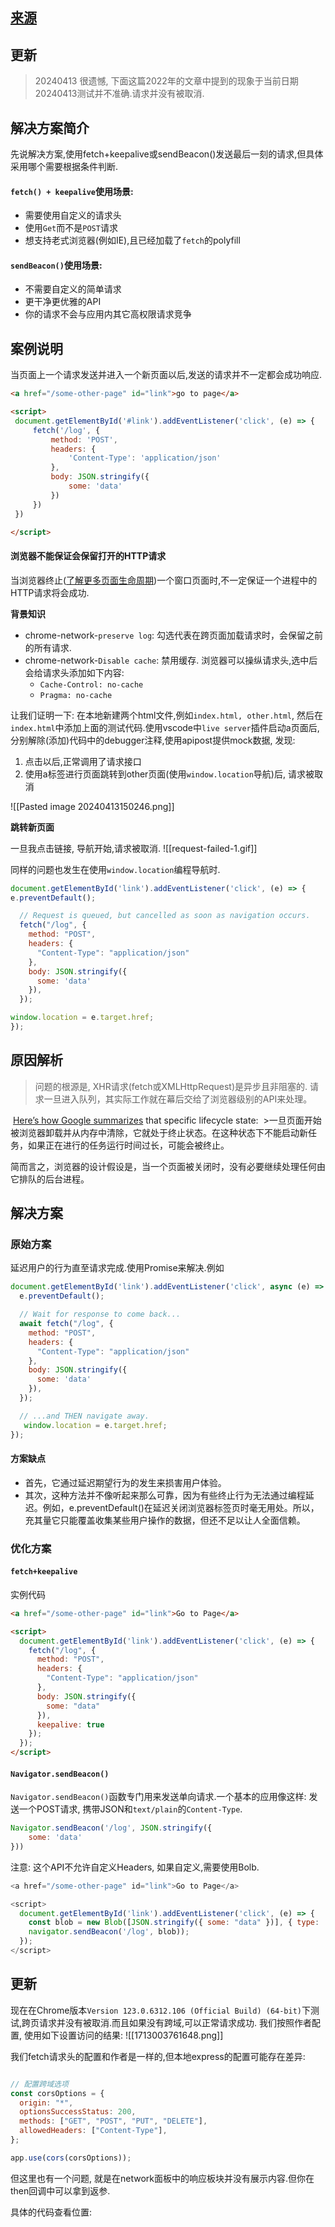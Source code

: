 ## [来源](https://css-tricks.com/send-an-http-request-on-page-exit/)

## 更新
> 20240413
> 很遗憾, 下面这篇2022年的文章中提到的现象于当前日期20240413测试并不准确.请求并没有被取消. 

## 解决方案简介
先说解决方案,使用fetch+keepalive或sendBeacon()发送最后一刻的请求,但具体采用哪个需要根据条件判断.
#### `fetch() + keepalive`使用场景:
* 需要使用自定义的请求头
* 使用`Get`而不是`POST`请求
* 想支持老式浏览器(例如IE),且已经加载了`fetch`的polyfill

#### `sendBeacon()`使用场景:
* 不需要自定义的简单请求
* 更干净更优雅的API
* 你的请求不会与应用内其它高权限请求竞争


## 案例说明
当页面上一个请求发送并进入一个新页面以后,发送的请求并不一定都会成功响应.
```html
<a href="/some-other-page" id="link">go to page</a>

<script>
 document.getElementById('#link').addEventListener('click', (e) => {
	 fetch('/log', {
		 method: 'POST',
		 headers: {
			 'Content-Type': 'application/json'
		 },
		 body: JSON.stringify({
			 some: 'data'
		 })
	 })
 })

</script>
```


#### 浏览器不能保证会保留打开的HTTP请求
当浏览器终止([了解更多页面生命周期](https://developer.chrome.com/docs/web-platform/page-lifecycle-api))一个窗口页面时,不一定保证一个进程中的HTTP请求将会成功.

**背景知识**
* chrome-network-`preserve log`: 勾选代表在跨页面加载请求时，会保留之前的所有请求.
* chrome-network-`Disable cache`: 禁用缓存. 浏览器可以操纵请求头,选中后会给请求头添加如下内容:
	* `Cache-Control: no-cache`
	* `Pragma: no-cache`

让我们证明一下:
在本地新建两个html文件,例如`index.html, other.html`, 然后在`index.html`中添加上面的测试代码.使用vscode中`live server`插件启动a页面后,分别解除(添加)代码中的debugger注释,使用apipost提供mock数据, 发现:
1. 点击以后,正常调用了请求接口
2. 使用a标签进行页面跳转到other页面(使用`window.location`导航)后, 请求被取消

![[Pasted image 20240413150246.png]]

**跳转新页面**

一旦我点击链接, 导航开始,请求被取消.
![[request-failed-1.gif]]

同样的问题也发生在使用`window.location`编程导航时.
```js
document.getElementById('link').addEventListener('click', (e) => {
e.preventDefault();

  // Request is queued, but cancelled as soon as navigation occurs. 
  fetch("/log", {
    method: "POST",
    headers: {
      "Content-Type": "application/json"
    }, 
    body: JSON.stringify({
      some: 'data'
    }),
  });

window.location = e.target.href;
});
```


## 原因解析

> 问题的根源是, XHR请求(fetch或XMLHttpRequest)是异步且非阻塞的.
> 请求一旦进入队列，其实际工作就在幕后交给了浏览器级别的API来处理。

 [Here’s how Google summarizes](https://developers.google.com/web/updates/2018/07/page-lifecycle-api#states) that specific lifecycle state:
 >一旦页面开始被浏览器卸载并从内存中清除，它就处于终止状态。在这种状态下不能启动新任务，如果正在进行的任务运行时间过长，可能会被终止。

简而言之，浏览器的设计假设是，当一个页面被关闭时，没有必要继续处理任何由它排队的后台进程。


## 解决方案

### 原始方案
延迟用户的行为直至请求完成.使用Promise来解决.例如
```js
document.getElementById('link').addEventListener('click', async (e) => {
  e.preventDefault();

  // Wait for response to come back...
  await fetch("/log", {
    method: "POST",
    headers: {
      "Content-Type": "application/json"
    }, 
    body: JSON.stringify({
      some: 'data'
    }),
  });

  // ...and THEN navigate away.
   window.location = e.target.href;
});
```

#### 方案缺点
* 首先，它通过延迟期望行为的发生来损害用户体验。
* 其次，这种方法并不像听起来那么可靠，因为有些终止行为无法通过编程延迟。例如，e.preventDefault()在延迟关闭浏览器标签页时毫无用处。所以，充其量它只能覆盖收集某些用户操作的数据，但还不足以让人全面信赖。


### 优化方案

#### `fetch+keepalive`
实例代码
```html
<a href="/some-other-page" id="link">Go to Page</a>

<script>
  document.getElementById('link').addEventListener('click', (e) => {
    fetch("/log", {
      method: "POST",
      headers: {
        "Content-Type": "application/json"
      }, 
      body: JSON.stringify({
        some: "data"
      }), 
      keepalive: true
    });
  });
</script>
```


#### `Navigator.sendBeacon()`
`Navigator.sendBeacon()`函数专门用来发送单向请求.一个基本的应用像这样: 发送一个POST请求, 携带JSON和`text/plain`的`Content-Type`.
```js
Navigator.sendBeacon('/log', JSON.stringify({
	some: 'data'
}))
```

注意: 这个API不允许自定义Headers, 如果自定义,需要使用Bolb.
```js
<a href="/some-other-page" id="link">Go to Page</a>

<script>
  document.getElementById('link').addEventListener('click', (e) => {
    const blob = new Blob([JSON.stringify({ some: "data" })], { type: 'application/json; charset=UTF-8' });
    navigator.sendBeacon('/log', blob));
  });
</script>
```


## 更新

现在在Chrome版本`Version 123.0.6312.106 (Official Build) (64-bit)`下测试,跨页请求并没有被取消.而且如果没有跨域,可以正常请求成功.
我们按照作者配置, 使用如下设置访问的结果:
![[1713003761648.png]]

我们fetch请求头的配置和作者是一样的,但本地express的配置可能存在差异:
```js

// 配置跨域选项
const corsOptions = {
  origin: "*",
  optionsSuccessStatus: 200,
  methods: ["GET", "POST", "PUT", "DELETE"],
  allowedHeaders: ["Content-Type"],
};

app.use(cors(corsOptions));
```

但这里也有一个问题, 就是在network面板中的响应板块并没有展示内容.但你在then回调中可以拿到返参.

具体的代码查看位置: 
